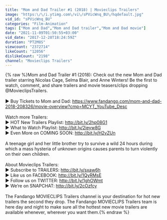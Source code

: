 ```yaml
---
title: "Mom and Dad Trailer #1 (2018) | Movieclips Trailers"
image: "https:\/\/i.ytimg.com\/vi\/sPVicWnq_BU\/hqdefault.jpg"
vid_id: "sPVicWnq_BU"
categories: "Film-Animation"
tags: ["Mom and Dad","Mom and Dad trailer","Mom and Dad movie"]
date: "2021-11-09T01:50:55+03:00"
vid_date: "2017-12-28T18:24:59Z"
duration: "PT2M8S"
viewcount: "2372714"
likeCount: "12056"
dislikeCount: "2198"
channel: "Movieclips Trailers"
---
```

{% raw %}Mom and Dad Trailer #1 (2018): Check out the new Mom and Dad trailer starring Nicolas Cage, Selma Blair, and Anne Winters! Be the first to watch, comment, and share trailers and movie teasers/clips dropping @MovieclipsTrailers. <br /><br />► Buy Tickets to Mom and Dad: <a rel="nofollow" target="blank" href="https://www.fandango.com/mom-and-dad-2018-208326/movie-overview?cmp=MCYT_YouTube_Desc">https://www.fandango.com/mom-and-dad-2018-208326/movie-overview?cmp=MCYT_YouTube_Desc</a><br /><br />Watch more Trailers: <br />► HOT New Trailers Playlist: <a rel="nofollow" target="blank" href="http://bit.ly/2hp08G1">http://bit.ly/2hp08G1</a><br />► What to Watch Playlist: <a rel="nofollow" target="blank" href="http://bit.ly/2ieyw8G">http://bit.ly/2ieyw8G</a><br />► Even More on COMING SOON: <a rel="nofollow" target="blank" href="http://bit.ly/H2vZUn">http://bit.ly/H2vZUn</a><br /><br />A teenage girl and her little brother try to survive a wild 24 hours during which a mass hysteria of unknown origins causes parents to turn violently on their own children.<br /><br />About Movieclips Trailers:<br />► Subscribe to TRAILERS: <a rel="nofollow" target="blank" href="http://bit.ly/sxaw6h">http://bit.ly/sxaw6h</a><br />► Like us on FACEBOOK: <a rel="nofollow" target="blank" href="http://bit.ly/1QyRMsE">http://bit.ly/1QyRMsE</a> <br />► Follow us on TWITTER: <a rel="nofollow" target="blank" href="http://bit.ly/1ghOWmt">http://bit.ly/1ghOWmt</a> <br />► We’re on SNAPCHAT: <a rel="nofollow" target="blank" href="http://bit.ly/2cOzfcy">http://bit.ly/2cOzfcy</a> <br /><br />The Fandango MOVIECLIPS Trailers channel is your destination for hot new trailers the second they drop. The Fandango MOVIECLIPS Trailers team is here day and night to make sure all the hottest new movie trailers are available whenever, wherever you want them.{% endraw %}
